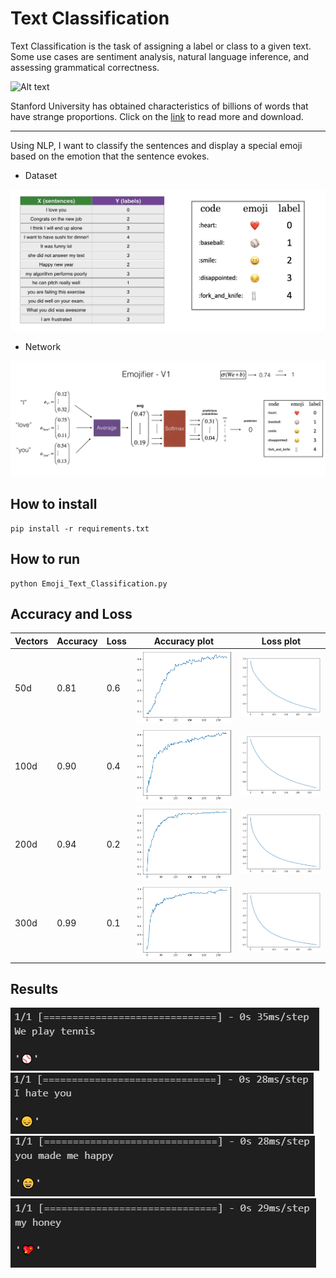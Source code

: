 # Text Classification

Text Classification is the task of assigning a label or class to a given text. Some use cases are sentiment analysis, natural language inference, and assessing grammatical correctness.

![Alt text](assents/1_T8WWibd7u8b7gfgeG0LgAA.gif)



Stanford University has obtained characteristics of billions of words that have strange proportions. Click on the [link](https://nlp.stanford.edu/projects/glove/) to read more and download.

---

Using NLP, I want to classify the sentences and display a special emoji based on the emotion that the sentence evokes.

- Dataset

![!\[Alt text\](image.png)](assents/spaces_u_image.png)

- Network

![Alt text](assents/spaces.png)

## How to install
```
pip install -r requirements.txt
```

## How to run
```
python Emoji_Text_Classification.py
```

## Accuracy and Loss

|Vectors|Accuracy|Loss|Accuracy plot|Loss plot|
|-------|--------|----|----|------|
|  50d  | 0.81   |0.6 |![Alt text](assents/acc_50d.png)|![Alt text](assents/loss_50d.png)|
| 100d  | 0.90   |0.4 |![Alt text](assents/acc_100d.png)|![Alt text](assents/loss_100d.png)|
| 200d  | 0.94   |0.2 |![Alt text](assents/acc_200d.png)|![Alt text](assents/loss_200d.png)|
| 300d  | 0.99   |0.1 |![Alt text](assents/acc_300d.png)|![Alt text](assents/loss_300d.png) |

## Results
![Alt text](assents/result1.PNG)
![Alt text](assents/result2.PNG)
![Alt text](assents/result3.PNG)
![Alt text](assents/result4.PNG)